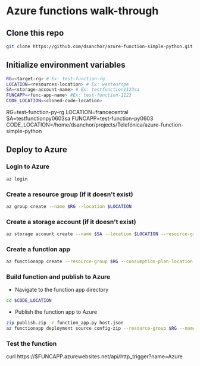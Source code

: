 # Azure functions walk-through

## Clone this repo

```bash
git clone https://github.com/dsanchor/azure-function-simple-python.git
```

## Initialize environment variables

```bash
RG=<target-rg> # Ex: test-function-rg
LOCATION=<resources-location> # Ex: westeurope
SA=<storage-account-name> # Ex: testfunction1123sa
FUNCAPP=<func-app-name> #Ex: test-function-1123
CODE_LOCATION=<cloned-code-location>
```

RG=test-function-py-rg
LOCATION=francecentral
SA=testfunctionpy0603sa
FUNCAPP=test-function-py0603
CODE_LOCATION=/home/dsanchor/projects/Telefónica/azure-function-simple-python

## Deploy to Azure

### Login to Azure

```bash
az login
```

### Create a resource group (if it doesn't exist)

```bash
az group create --name $RG --location $LOCATION
```

### Create a storage account (if it doesn't exist)

```bash
az storage account create --name $SA --location $LOCATION --resource-group $RG --sku Standard_LRS
```

### Create a function app

```bash
az functionapp create --resource-group $RG --consumption-plan-location $LOCATION --runtime python --runtime-version 3.8 --functions-version 4 --name $FUNCAPP --os-type linux --storage-account $SA
```

### Build function and publish to Azure

- Navigate to the function app directory

```bash
cd $CODE_LOCATION
```

- Publish the function app to Azure

```bash
zip publish.zip -r function_app.py host.json
az functionapp deployment source config-zip --resource-group $RG --name $FUNCAPP --src ./publish.zip
```

### Test the function

curl https://$FUNCAPP.azurewebsites.net/api/http_trigger?name=Azure
